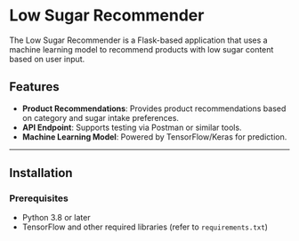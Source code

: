 # Low Sugar Recommender

The Low Sugar Recommender is a Flask-based application that uses a machine learning model to recommend products with low sugar content based on user input.

## Features
- **Product Recommendations**: Provides product recommendations based on category and sugar intake preferences.
- **API Endpoint**: Supports testing via Postman or similar tools.
- **Machine Learning Model**: Powered by TensorFlow/Keras for prediction.

---

## Installation

### Prerequisites
- Python 3.8 or later
- TensorFlow and other required libraries (refer to `requirements.txt`)

